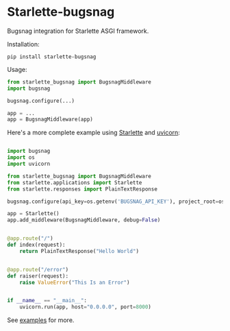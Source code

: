 # Starlette-bugsnag

Bugsnag integration for Starlette ASGI framework.

Installation:
```
pip install starlette-bugsnag
```

Usage:
```python
from starlette_bugsnag import BugsnagMiddleware
import bugsnag

bugsnag.configure(...)

app = ...
app = BugsnagMiddleware(app)
```

Here's a more complete example using [Starlette](https://github.com/encode/starlette) and [uvicorn](https://github.com/encode/uvicorn):
```python

import bugsnag
import os
import uvicorn

from starlette_bugsnag import BugsnagMiddleware
from starlette.applications import Starlette
from starlette.responses import PlainTextResponse

bugsnag.configure(api_key=os.getenv('BUGSNAG_API_KEY'), project_root=os.getcwd())

app = Starlette()
app.add_middleware(BugsnagMiddleware, debug=False)


@app.route("/")
def index(request):
    return PlainTextResponse("Hello World")


@app.route("/error")
def raiser(request):
    raise ValueError("This Is an Error")


if __name__ == "__main__":
    uvicorn.run(app, host="0.0.0.0", port=8000)
```

See [examples](https://github.com/ashinabraham/starlette-bugsnag/tree/master/examples) for more.
